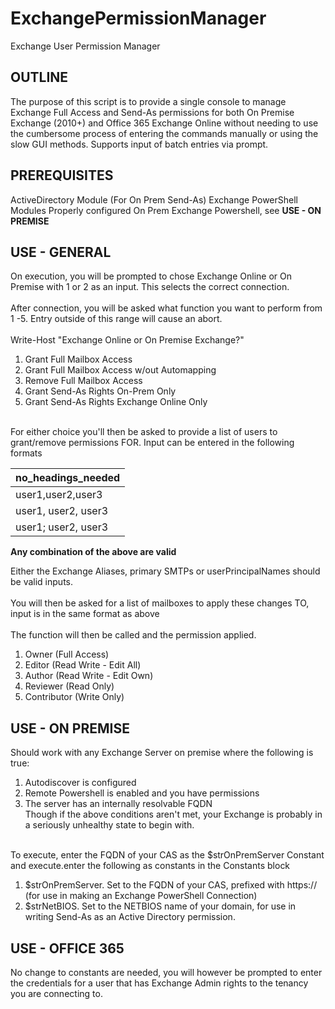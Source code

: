 # ExchangePermissionManager
Exchange User Permission Manager

## OUTLINE
The purpose of this script is to provide a single console to manage Exchange Full Access and Send-As permissions for both
On Premise Exchange (2010+) and Office 365 Exchange Online without needing to use the cumbersome process of entering the
commands manually or using the slow GUI methods. Supports input of batch entries via prompt.

## PREREQUISITES
ActiveDirectory Module (For On Prem Send-As)
Exchange PowerShell Modules
Properly configured On Prem Exchange Powershell, see **USE - ON PREMISE**

## USE - GENERAL
On execution, you will be prompted to chose Exchange Online or On Premise with 1 or 2 as an input. This selects the correct
connection.<br>
<br>
After connection, you will be asked what function you want to perform from 1 -5. Entry outside of this range will cause an abort.<br>
<br>
Write-Host "Exchange Online or On Premise Exchange?"
1. Grant Full Mailbox Access
2. Grant Full Mailbox Access w/out Automapping
3. Remove Full Mailbox Access
4. Grant Send-As Rights On-Prem Only
5. Grant Send-As Rights Exchange Online Only
<br>
For either choice you'll then be asked to provide a list of users to grant/remove permissions FOR. Input can be entered in the
following formats<br>

|no_headings_needed   | 
|---------------------| 
| user1,user2,user3   | 
| user1, user2, user3 | 
| user1; user2, user3 | 

**Any combination of the above are valid**<br>

Either the Exchange Aliases, primary SMTPs or userPrincipalNames should be valid inputs.<br>
<br>
You will then be asked for a list of mailboxes to apply these changes TO, input is in the same format as above<br>
<br>
The function will then be called and the permission applied.<br>
1. Owner (Full Access)
2. Editor (Read Write - Edit All)
3. Author (Read Write - Edit Own)
4. Reviewer (Read Only)
5. Contributor (Write Only)

## USE - ON PREMISE
Should work with any Exchange Server on premise where the following is true:<br>
1. Autodiscover is configured<br>
2. Remote Powershell is enabled and you have permissions<br>
3. The server has an internally resolvable FQDN<br>
Though if the above conditions aren't met, your Exchange is probably in a seriously unhealthy state to begin with.<br>
<br>
To execute, enter the FQDN of your CAS as the $strOnPremServer Constant and execute.enter the following as constants in the
Constants block<br>

1. $strOnPremServer. Set to the FQDN of your CAS, prefixed with https:// (for use in making an Exchange PowerShell Connection)
2. $strNetBIOS. Set to the NETBIOS name of your domain, for use in writing Send-As as an Active Directory permission.

## USE - OFFICE 365
No change to constants are needed, you will however be prompted to enter the credentials for a user that has Exchange Admin
rights to the tenancy you are connecting to.
